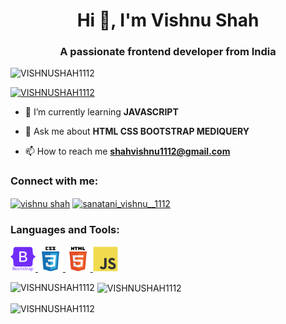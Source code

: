 <h1 align="center">Hi 👋, I'm Vishnu Shah</h1>
<h3 align="center">A passionate frontend developer from India</h3>

<p align="left"> <img src="https://komarev.com/ghpvc/?username=
VISHNUSHAH1112&label=Profile%20views&color=0e75b6&style=flat" alt="
VISHNUSHAH1112" /> </p>

<p align="left"> <a href="https://github.com/ryo-ma/github-profile-trophy"><img src="https://github-profile-trophy.vercel.app/?username=
VISHNUSHAH1112" alt="
VISHNUSHAH1112" /></a> </p>

- 🌱 I’m currently learning **JAVASCRIPT**

- 💬 Ask me about **HTML CSS BOOTSTRAP MEDIQUERY**

- 📫 How to reach me **shahvishnu1112@gmail.com**

<h3 align="left">Connect with me:</h3>
<p align="left">
<a href="https://linkedin.com/in/vishnu shah" target="blank"><img align="center" src="https://raw.githubusercontent.com/rahuldkjain/github-profile-readme-generator/master/src/images/icons/Social/linked-in-alt.svg" alt="vishnu shah" height="30" width="40" /></a>
<a href="https://instagram.com/sanatani_vishnu__1112" target="blank"><img align="center" src="https://raw.githubusercontent.com/rahuldkjain/github-profile-readme-generator/master/src/images/icons/Social/instagram.svg" alt="sanatani_vishnu__1112" height="30" width="40" /></a>
</p>

<h3 align="left">Languages and Tools:</h3>
<p align="left"> <a href="https://getbootstrap.com" target="_blank" rel="noreferrer"> <img src="https://raw.githubusercontent.com/devicons/devicon/master/icons/bootstrap/bootstrap-plain-wordmark.svg" alt="bootstrap" width="40" height="40"/> </a> <a href="https://www.w3schools.com/css/" target="_blank" rel="noreferrer"> <img src="https://raw.githubusercontent.com/devicons/devicon/master/icons/css3/css3-original-wordmark.svg" alt="css3" width="40" height="40"/> </a> <a href="https://www.w3.org/html/" target="_blank" rel="noreferrer"> <img src="https://raw.githubusercontent.com/devicons/devicon/master/icons/html5/html5-original-wordmark.svg" alt="html5" width="40" height="40"/> </a> <a href="https://developer.mozilla.org/en-US/docs/Web/JavaScript" target="_blank" rel="noreferrer"> <img src="https://raw.githubusercontent.com/devicons/devicon/master/icons/javascript/javascript-original.svg" alt="javascript" width="40" height="40"/> </a> </p>

<p><img align="left" src="https://github-readme-stats.vercel.app/api/top-langs?username=VISHNUSHAH1112&show_icons=true&locale=en&layout=compact" alt="VISHNUSHAH1112" /></p>

<p>&nbsp;<img align="center" src="https://github-readme-stats.vercel.app/api?username=VISHNUSHAH1112&show_icons=true&locale=en" alt="VISHNUSHAH1112" /></p>

<p><img align="center" src="https://github-readme-streak-stats.herokuapp.com/?user=VISHNUSHAH1112&" alt="VISHNUSHAH1112" /></p>
